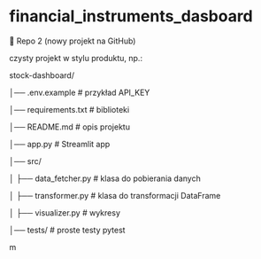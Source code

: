 # financial_instruments_dasboard


🔹 Repo 2 (nowy projekt na GitHub)

czysty projekt w stylu produktu, np.:

stock-dashboard/

│── .env.example          # przykład API_KEY

│── requirements.txt      # biblioteki

│── README.md             # opis projektu

│── app.py                # Streamlit app

│── src/

│    ├── data_fetcher.py  # klasa do pobierania danych

│    ├── transformer.py   # klasa do transformacji DataFrame

│    ├── visualizer.py    # wykresy

│── tests/                # proste testy pytest


m
